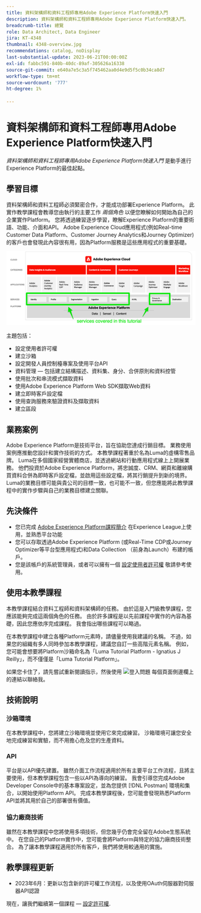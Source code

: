 ```yaml
---
title: 資料架構師和資料工程師專用Adobe Experience Platform快速入門
description: 資料架構師和資料工程師專用Adobe Experience Platform快速入門。
breadcrumb-title: 總覽
role: Data Architect, Data Engineer
jira: KT-4348
thumbnail: 4348-overview.jpg
recommendations: catalog, noDisplay
last-substantial-update: 2023-06-21T00:00:00Z
exl-id: fabbc591-840b-40dc-89af-305626a16338
source-git-commit: e640a7e5c3a5f745462aa0d4e9d5f5c0b34ca8d7
workflow-type: tm+mt
source-wordcount: '777'
ht-degree: 1%

---
```


# 資料架構師和資料工程師專用Adobe Experience Platform快速入門

<!--5min-->

_資料架構師和資料工程師專用Adobe Experience Platform快速入門_ 是動手進行Experience Platform的最佳起點。


<!--How do we address ETL-->

## 學習目標

資料架構師和資料工程師必須緊密合作，才能成功部署Experience Platform。 此實作教學課程會教導您由執行的主要工作 _兩個角色_ 以便您瞭解如何開始為自己的企業實作Platform。 您將透過練習逐步學習，瞭解Experience Platform的重要術語、功能、介面和API。 Adobe Experience Cloud應用程式(例如Real-time Customer Data Platform、Customer Journey Analytics和Journey Optimizer)的客戶也會發現此內容很有用，因為Platform服務是這些應用程式的重要基礎。

![重點說明本教學課程涵蓋之Platform服務的Adobe Experience Cloud行銷結構 — 身分、設定檔、分段、擷取、查詢和治理](assets/marketecture.png)

主題包括：

* 設定使用者許可權
* 建立沙箱
* 設定開發人員控制檯專案及使用平台API
* 資料管理 — 包括建立結構描述、資料集、身分、合併原則和資料控管
* 使用批次和串流模式擷取資料
* 使用Adobe Experience Platform Web SDK擷取Web資料
* 建立即時客戶設定檔
* 使用查詢服務來驗證資料及擷取資料
* 建立區段

## 業務案例

Adobe Experience Platform是技術平台，旨在協助您達成行銷目標。 業務使用案例應推動您設計和實作技術的方式。 本教學課程著重於名為Luma的虛構零售品牌。 Luma在多個國家經營實體商店，並透過網站和行動應用程式線上上開展業務。 他們投資於Adobe Experience Platform，將忠誠度、CRM、網頁和離線購買資料合併為即時客戶設定檔，並啟用這些設定檔，將其行銷提升到新的境界。 Luma的業務目標可能與貴公司的目標一致，也可能不一致，但您應能將此教學課程中的實作步驟與自己的業務目標建立關聯。

## 先決條件

* 您已完成 [Adobe Experience Platform課程簡介](https://experienceleague.adobe.com/?recommended=ExperiencePlatform-U-1-2020.1) 在Experience League上使用，並熟悉平台功能
* 您可以存取透過Adobe Experience Platform (或Real-Time CDP或Journey Optimizer等平台型應用程式)和Data Collection （前身為Launch）布建的帳戶。
* 您是該帳戶的系統管理員，或者可以擁有一個 [設定使用者許可權](configure-permissions.md) 敬請參考使用。

## 使用本教學課程

本教學課程結合資料工程師和資料架構師的任務。 由於這是入門級教學課程，您應該能夠完成這兩個角色的任務。 由於許多課程是以先前課程中實作的內容為基礎，因此您應依序完成課程。 我會指出哪些課程可以略過。

在本教學課程中建立各種Platform元素時，請儘量使用我建議的名稱。 不過，如果您的組織有多人同時參加本教學課程，建議您自訂一些高階元素名稱。 例如，您可能會想要將Platform沙箱命名為「Luma Tutorial Platform - Ignatius J Reilly」，而不僅僅是「Luma Tutorial Platform」。

如果您卡住了，請先嘗試重新閱讀指示，然後使用 ![登入問題](https://experienceleague.adobe.com/assets/img/feedback.svg) 每個頁面側邊欄上的連結以聯絡我。

## 技術說明

### 沙箱環境

在本教學課程中，您將建立沙箱環境並使用它來完成練習。 沙箱環境可讓您安全地完成練習和實驗，而不用擔心危及您的生產資料。

### API

平台是以API優先建置。 雖然介面工作流程適用於所有主要平台工作流程，且將主要使用，但本教學課程包含一些以API為導向的練習。 我會引導您完成Adobe Developer Console中的基本專案設定，並為您提供 [!DNL Postman] 環境和集合，以開始使用Platform API。 完成本教學課程後，您可能會發現熟悉Platform API並將其用於自己的部署很有價值。

### 協力廠商技術

雖然在本教學課程中您將使用多項技術，但您幾乎仍會完全留在Adobe生態系統中。 在您自己的Platform實作中，您可能會將Platform與特定的協力廠商技術整合。 為了讓本教學課程適用於所有客戶，我們將使用較通用的實施。

## 教學課程更新

* 2023年6月：更新以包含新的許可權工作流程，以及使用OAuth伺服器對伺服器API認證


現在，讓我們繼續第一個課程 — [設定許可權](configure-permissions.md).
